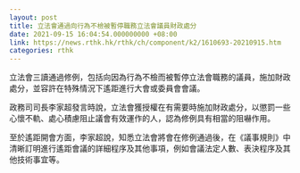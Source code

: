 ```yaml
---
layout: post
title: 立法會通過向行為不檢被暫停職務立法會議員財政處分
date: 2021-09-15 16:04:54.000000000 +08:00
link: https://news.rthk.hk/rthk/ch/component/k2/1610693-20210915.htm
categories: rthk
---
```


立法會三讀通過修例，包括向因為行為不檢而被暫停立法會職務的議員，施加財政處分，並容許在特殊情況下遙距進行大會或委員會會議。

政務司司長李家超發言時說，立法會獲授權在有需要時施加財政處分，以懲罰一些心懷不軌、處心積慮阻止議會有效運作的人，認為修例具有相當的阻嚇作用。

至於遙距開會方面，李家超說，知悉立法會將會在修例通過後，在《議事規則》中清晰訂明進行遙距會議的詳細程序及其他事項，例如會議法定人數、表決程序及其他技術事宜等。
